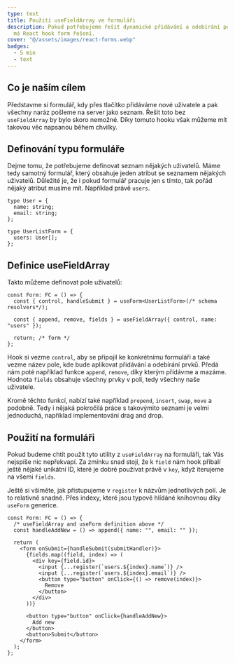 ```yaml
---
type: text
title: Použití useFieldArray ve formuláři
description: Pokud potřebujeme řešit dynamické přidávání a odebírání položek ve formuláři tak i pro toto
  má React hook form řešení.
cover: "@/assets/images/react-forms.webp"
badges:
  - 5 min
  - text
---
```


## Co je naším cílem

Představme si formulář, kdy přes tlačítko přidáváme nové uživatele a pak všechny naráz pošleme na server jako
seznam. Řešit toto bez `useFieldArray` by bylo skoro nemožné. Díky tomuto hooku však můžeme mít takovou věc napsanou
během chvilky.

## Definování typu formuláře

Dejme tomu, že potřebujeme definovat seznam nějakých uživatelů. Máme tedy samotný formulář, který obsahuje jeden
atribut se seznamem nějakých uživatelů. Důležité je, že i pokud formulář pracuje jen s tímto, tak pořád nějaký atribut
musíme mít. Například právě `users`.

```tsx
type User = {
  name: string;
  email: string;
};

type UserListForm = {
  users: User[];
};
```

## Definice useFieldArray

Takto můžeme definovat pole uživatelů:

```tsx
const Form: FC = () => {
  const { control, handleSubmit } = useForm<UserListForm>(/* schema resolvers*/);

  const { append, remove, fields } = useFieldArray({ control, name: "users" });

  return; /* form */
};
```

Hook si vezme `control`, aby se připojil ke konkrétnímu formuláři a také vezme název pole, kde bude aplikovat
přidávání a odebírání prvků. Předá nám poté například funkce `append`, `remove`, díky kterým přídávme a mazáme.
Hodnota `fields` obsahuje všechny prvky v poli, tedy všechny naše uživatele.

Kromě těchto funkcí, nabízí také například `prepend`, `insert`, `swap`, `move` a podobně. Tedy i nějaká pokročilá
práce s takovýmito seznami je velmi jednoduchá, například implementování drag and drop.

## Použití na formuláři

Pokud budeme chtít použít tyto utility z `useFieldArray` na formuláři, tak Vás nejspíše nic nepřekvapí. Za zmínku snad
stojí, že k `field` nám hook přibalí ještě nějaké unikátní ID, které je dobré používat právě v `key`, když iterujeme
na všemi `fields`.

Ještě si všiměte, jak přistupujeme v `register` k názvům jednotlivých polí. Je to relativně snadné. Přes indexy, které
jsou typově hlídáné knihovnou díky `useForm` generice.

```tsx
const Form: FC = () => {
  /* useFieldArray and useForm definition above */
  const handleAddNew = () => append({ name: "", email: "" });

  return (
    <form onSubmit={handleSubmit(submitHandler)}>
      {fields.map((field, index) => (
        <div key={field.id}>
          <input {...register(`users.${index}.name`)} />
          <input {...register(`users.${index}.email`)} />
          <button type="button" onClick={() => remove(index)}>
            Remove
          </button>
        </div>
      ))}

      <button type="button" onClick={handleAddNew}>
        Add new
      </button>
      <button>Submit</button>
    </form>
  );
};
```
